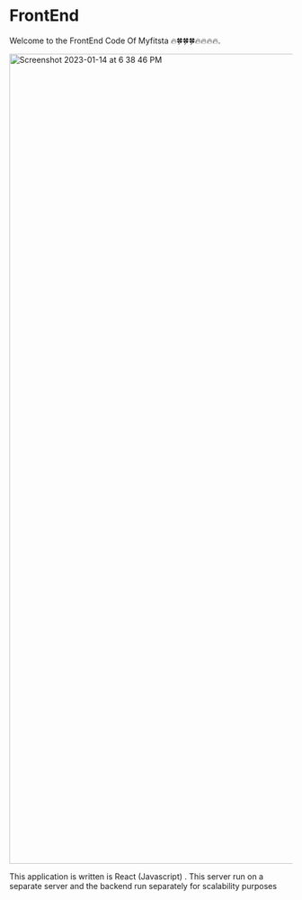 
# FrontEnd

Welcome to the FrontEnd Code Of Myfitsta 🔥🍀🍀🍀🔥🔥🔥🔥. 

<img width="1440" alt="Screenshot 2023-01-14 at 6 38 46 PM" src="https://user-images.githubusercontent.com/48225800/212520540-a3f11b3f-e653-4109-a098-ee309cf03637.png">

This application is written is React (Javascript) . This server run on a separate server and the backend run separately for scalability purposes 
